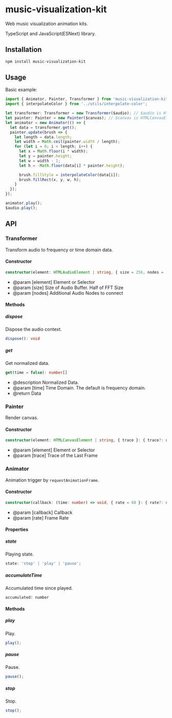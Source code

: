 # music-visualization-kit

Web music visualization animation kits.

TypeScript and JavaScript(ESNext) library.

## Installation

```sh
npm install music-visualization-kit
```

## Usage

Basic example:

```ts
import { Animator, Painter, Transformer } from 'music-visualization-kit';
import { interpolateColor } from '../utils/interpolate-color';

let transformer: Transformer = new Transformer($audio); // $audio is HTMLAudioElement
let painter: Painter = new Painter($canvas); // $canvas is HTMLCanvasElement
let animator = new Animator(() => {
  let data = transformer.get();
  painter.update(brush => {
    let length = data.length;
    let width = Math.ceil(painter.width / length);
    for (let i = 0; i < length; i++) {
      let x = Math.floor(i * width);
      let y = painter.height;
      let w = width - 1;
      let h = -Math.floor(data[i] * painter.height);

      brush.fillStyle = interpolateColor(data[i]);
      brush.fillRect(x, y, w, h);
    }
  });
});

animator.play();
$audio.play();
```

## API

### Transformer

Transform audio to frequency or time domain data.

#### Constructor

```ts
constructor(element: HTMLAudioElement | string, { size = 256, nodes = [] }: { size?: number; nodes?: AudioNode[] } = {})
```

- @param [element] Element or Selector
- @param [size] Size of Audio Buffer. Half of FFT Size
- @param [nodes] Additional Audio Nodes to connect

#### Methods

##### dispose

Dispose the audio context.

```ts
dispose(): void
```

##### get

Get normalized data.

```ts
get(time = false): number[]
```

- @description Normalized Data.
- @param [time] Time Domain. The default is frequency domain.
- @return Data

### Painter

Render canvas.

#### Constructor

```ts
constructor(element: HTMLCanvasElement | string, { trace }: { trace?: number } = {})
```

- @param [element] Element or Selector
- @param [trace] Trace of the Last Frame

### Animator

Animation trigger by `requestAnimationFrame`.

#### Constructor

```ts
constructor(callback: (time: number) => void, { rate = 60 }: { rate?: number } = {})
```

- @param [callback] Callback
- @param [rate] Frame Rate

#### Properties

##### state

Playing state.

```ts
state: 'stop' | 'play' | 'pause';
```

##### accumulateTime

Accumulated time since played.

```
accumulated: number
```

#### Methods

##### play

Play.

```ts
play();
```

##### pause

Pause.

```ts
pause();
```

##### stop

Stop.

```ts
stop();
```
